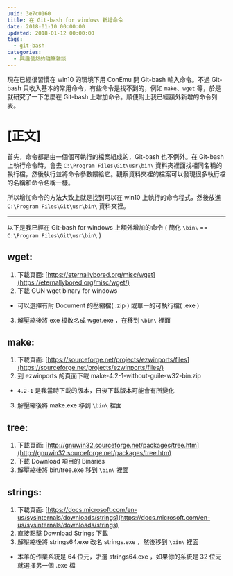 ```yaml
---
uuid: 3e7c0160
title: 在 Git-bash for windows 新增命令
date: 2018-01-10 00:00:00
updated: 2018-01-12 00:00:00
tags:
  - git-bash
categories:
  - 興趣使然的隨筆雜談
---
```


現在已經很習慣在 win10 的環境下用 ConEmu 開 Git-bash 輸入命令。不過 Git-bash 只收入基本的常用命令，有些命令是找不到的，例如 `make`、`wget` 等，於是就研究了一下怎麼在 Git-bash 上增加命令。順便附上我已經額外新增的命令列表。

<!--more-->

# [正文]

首先，命令都是由一個個可執行的檔案組成的，Git-bash 也不例外。在 Git-bash 上執行命令時，會去 `C:\Program Files\Git\usr\bin\` 資料夾裡面找相同名稱的執行檔，然後執行並將命令參數餵給它。觀察資料夾裡的檔案可以發現很多執行檔的名稱和命令名稱一樣。

所以增加命令的方法大致上就是找到可以在 win10 上執行的命令程式，然後放進 `C:\Program Files\Git\usr\bin\` 資料夾裡。

---

以下是我已經在 Git-bash for windows 上額外增加的命令
( 簡化 `\bin\` == `C:\Program Files\Git\usr\bin\` )

## wget: 

1. 下載頁面: [https://eternallybored.org/misc/wget](https://eternallybored.org/misc/wget/)
2. 下載 GUN wget binary for windows
  * 可以選擇有附 Document 的壓縮檔( .zip ) 或單一的可執行檔( .exe )
3. 解壓縮後將 exe 檔改名成 wget.exe ，在移到 `\bin\` 裡面

## make:

1. 下載頁面: [https://sourceforge.net/projects/ezwinports/files](https://sourceforge.net/projects/ezwinports/files/)
2. 到 ezwinports 的頁面下載 make-4.2-1-without-guile-w32-bin.zip
  * `4.2-1` 是我當時下載的版本，日後下載版本可能會有所變化
3. 解壓縮後將 make.exe 移到 `\bin\` 裡面

## tree:

1. 下載頁面: [http://gnuwin32.sourceforge.net/packages/tree.htm](http://gnuwin32.sourceforge.net/packages/tree.htm)
2. 下載 Download 項目的 Binaries
3. 解壓縮後將 bin/tree.exe 移到 `\bin\` 裡面

## strings:

1. 下載頁面: [https://docs.microsoft.com/en-us/sysinternals/downloads/strings](https://docs.microsoft.com/en-us/sysinternals/downloads/strings)
2. 直接點擊 Download Strings 下載
3. 解壓縮後將 strings64.exe 改名 strings.exe ，然後移到 `\bin\` 裡面
  * 本羊的作業系統是 64 位元，才選 strings64.exe ，如果你的系統是 32 位元就選擇另一個 .exe 檔
